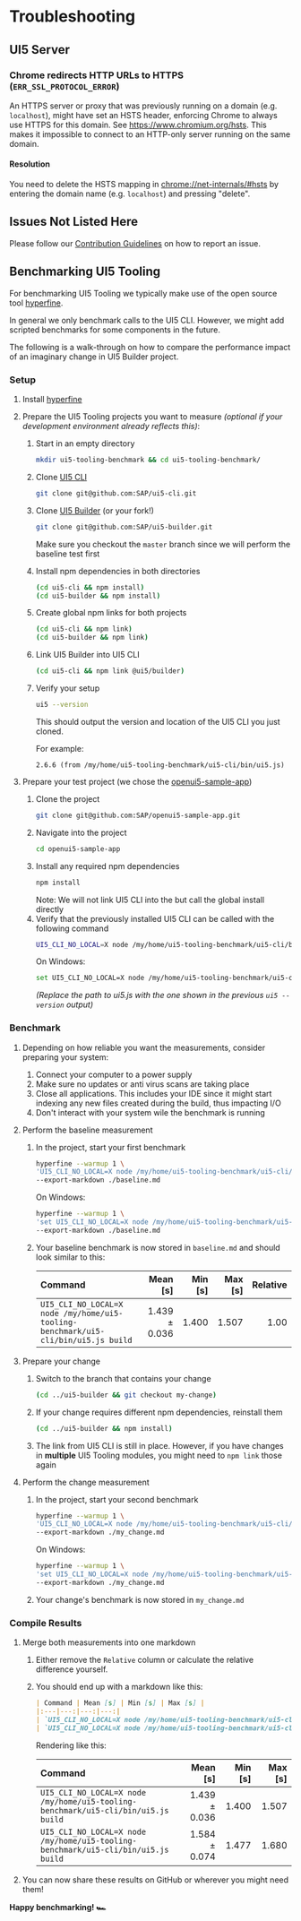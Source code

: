 # Troubleshooting
## UI5 Server
### Chrome redirects HTTP URLs to HTTPS (`ERR_SSL_PROTOCOL_ERROR`)
An HTTPS server or proxy that was previously running on a domain (e.g. `localhost`), might have set an HSTS header, enforcing Chrome to always use HTTPS for this domain. See https://www.chromium.org/hsts. This makes it impossible to connect to an HTTP-only server running on the same domain.

#### Resolution
You need to delete the HSTS mapping in [chrome://net-internals/#hsts](chrome://net-internals/#hsts) by entering the domain name (e.g. `localhost`) and pressing "delete".

## Issues Not Listed Here
Please follow our [Contribution Guidelines](https://github.com/SAP/ui5-tooling/blob/master/CONTRIBUTING.md#report-an-issue) on how to report an issue.

## Benchmarking UI5 Tooling

For benchmarking UI5 Tooling we typically make use of the open source tool [hyperfine](https://github.com/sharkdp/hyperfine).

In general we only benchmark calls to the UI5 CLI. However, we might add scripted benchmarks for some components in the future.

The following is a walk-through on how to compare the performance impact of an imaginary change in UI5 Builder project.

### Setup

1. Install [hyperfine](https://github.com/sharkdp/hyperfine#installation)
1. Prepare the UI5 Tooling projects you want to measure *(optional if your development environment already reflects this)*:
    1. Start in an empty directory
        ```sh
        mkdir ui5-tooling-benchmark && cd ui5-tooling-benchmark/
        ```
    1. Clone [UI5 CLI](https://github.com/SAP/ui5-cli)
        ```sh
        git clone git@github.com:SAP/ui5-cli.git
        ```
    1. Clone [UI5 Builder](https://github.com/SAP/ui5-builder) (or your fork!)
        ```sh
        git clone git@github.com:SAP/ui5-builder.git
        ```
        Make sure you checkout the `master` branch since we will perform the baseline test first
    1. Install npm dependencies in both directories
        ```sh
        (cd ui5-cli && npm install)
        (cd ui5-builder && npm install)
        ```
    1. Create global npm links for both projects
        ```sh
        (cd ui5-cli && npm link)
        (cd ui5-builder && npm link)
        ```
    1. Link UI5 Builder into UI5 CLI
        ```sh
        (cd ui5-cli && npm link @ui5/builder)
        ```
    1. Verify your setup
        ```sh
        ui5 --version
        ```
        This should output the version and location of the UI5 CLI you just cloned.

        For example:
        ```
        2.6.6 (from /my/home/ui5-tooling-benchmark/ui5-cli/bin/ui5.js)
        ```

1. Prepare your test project (we chose the [openui5-sample-app](https://github.com/SAP/openui5-sample-app))
    1. Clone the project
        ```sh
        git clone git@github.com:SAP/openui5-sample-app.git
        ```
    1. Navigate into the project
        ```sh
        cd openui5-sample-app
        ```
    1. Install any required npm dependencies
        ```sh
        npm install
        ```
        Note: We will not link UI5 CLI into the but call the global install directly
    1. Verify that the previously installed UI5 CLI can be called with the following command
        ```sh
        UI5_CLI_NO_LOCAL=X node /my/home/ui5-tooling-benchmark/ui5-cli/bin/ui5.js --version
        ```
        On Windows:
        ```sh
        set UI5_CLI_NO_LOCAL=X node /my/home/ui5-tooling-benchmark/ui5-cli/bin/ui5.js --version
        ```
        *(Replace the path to ui5.js with the one shown in the previous `ui5 --version` output)*

### Benchmark

1. Depending on how reliable you want the measurements, consider preparing your system:
    1. Connect your computer to a power supply
    1. Make sure no updates or anti virus scans are taking place
    1. Close all applications. This includes your IDE since it might start indexing any new files created during the build, thus impacting I/O
    1. Don't interact with your system wile the benchmark is running

1. Perform the baseline measurement
    1. In the project, start your first benchmark
        ```sh
        hyperfine --warmup 1 \
        'UI5_CLI_NO_LOCAL=X node /my/home/ui5-tooling-benchmark/ui5-cli/bin/ui5.js build' \
        --export-markdown ./baseline.md
        ```
        On Windows:
        ```sh
        hyperfine --warmup 1 \
        'set UI5_CLI_NO_LOCAL=X node /my/home/ui5-tooling-benchmark/ui5-cli/bin/ui5.js build' \
        --export-markdown ./baseline.md
        ```
    1. Your baseline benchmark is now stored in `baseline.md` and should look similar to this:

        | Command | Mean [s] | Min [s] | Max [s] | Relative |
        |:---|---:|---:|---:|---:|
        | `UI5_CLI_NO_LOCAL=X node /my/home/ui5-tooling-benchmark/ui5-cli/bin/ui5.js build` | 1.439 ± 0.036 | 1.400 | 1.507 | 1.00 |

1. Prepare your change
    1. Switch to the branch that contains your change
        ```sh
        (cd ../ui5-builder && git checkout my-change)
        ```
    1. If your change requires different npm dependencies, reinstall them
        ```sh
        (cd ../ui5-builder && npm install)
        ```
    1. The link from UI5 CLI is still in place. However, if you have changes in **multiple** UI5 Tooling modules, you might need to `npm link` those again

1. Perform the change measurement
    1. In the project, start your second benchmark
        ```sh
        hyperfine --warmup 1 \
        'UI5_CLI_NO_LOCAL=X node /my/home/ui5-tooling-benchmark/ui5-cli/bin/ui5.js build' \
        --export-markdown ./my_change.md
        ```
        On Windows:
        ```sh
        hyperfine --warmup 1 \
        'set UI5_CLI_NO_LOCAL=X node /my/home/ui5-tooling-benchmark/ui5-cli/bin/ui5.js build' \
        --export-markdown ./my_change.md
        ```
    1. Your change's benchmark is now stored in `my_change.md`

### Compile Results

1. Merge both measurements into one markdown
    1. Either remove the `Relative` column or calculate the relative difference yourself.
    1. You should end up with a markdown like this:
        ```md
        | Command | Mean [s] | Min [s] | Max [s] |
        |:---|---:|---:|---:|
        | `UI5_CLI_NO_LOCAL=X node /my/home/ui5-tooling-benchmark/ui5-cli/bin/ui5.js build` | 1.439 ± 0.036 | 1.400 | 1.507 |
        | `UI5_CLI_NO_LOCAL=X node /my/home/ui5-tooling-benchmark/ui5-cli/bin/ui5.js build` | 1.584 ± 0.074 | 1.477 | 1.680 |
        ```
        Rendering like this:

        | Command | Mean [s] | Min [s] | Max [s] |
        |:---|---:|---:|---:|
        | `UI5_CLI_NO_LOCAL=X node /my/home/ui5-tooling-benchmark/ui5-cli/bin/ui5.js build` | 1.439 ± 0.036 | 1.400 | 1.507 |
        | `UI5_CLI_NO_LOCAL=X node /my/home/ui5-tooling-benchmark/ui5-cli/bin/ui5.js build` | 1.584 ± 0.074 | 1.477 | 1.680 |

1. You can now share these results on GitHub or wherever you might need them!

**Happy benchmarking! 🏎**
